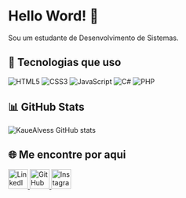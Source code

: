 # Hello Word! 👋

Sou um estudante de Desenvolvimento de Sistemas.

## 🚀 Tecnologias que uso

![HTML5](https://img.shields.io/badge/-HTML5-E34F26?logo=html5&logoColor=fff)
![CSS3](https://img.shields.io/badge/-CSS3-1572B6?logo=css3&logoColor=fff)
![JavaScript](https://img.shields.io/badge/-JavaScript-F7DF1E?logo=javascript&logoColor=000)
![C#](https://img.shields.io/badge/-C%23-239120?logo=c-sharp&logoColor=fff)
![PHP](https://img.shields.io/badge/-PHP-777BB4?logo=php&logoColor=fff)


## 📊 GitHub Stats

![KaueAlvess GitHub stats](https://github-readme-stats.vercel.app/api?username=KaueAlvess&show_icons=true&theme=dracula)

## 🌐 Me encontre por aqui

<a href="[https://www.linkedin.com/in/kaue-alves-696a1b34b?utm_source=share&utm_campaign=share_via&utm_content=profile&utm_medium=android_app](https://www.linkedin.com/in/kaue-alves-696a1b34b?utm_source=share&utm_campaign=share_via&utm_content=profile&utm_medium=android_app)" target="_blank">
  <img src="https://cdn.jsdelivr.net/gh/devicons/devicon/icons/linkedin/linkedin-original.svg" width="40" alt="LinkedIn"/>
</a>

<a href="https://github.com/KaueAlvess" target="_blank">
  <img src="https://cdn.jsdelivr.net/gh/devicons/devicon/icons/github/github-original.svg" width="40" alt="GitHub"/>
</a>

<a href="https://www.instagram.com/kayrysht/" target="_blank">
  <img src="https://upload.wikimedia.org/wikipedia/commons/a/a5/Instagram_icon.png" width="40" alt="Instagram"/>
</a>
